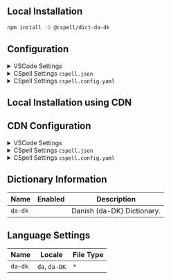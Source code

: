 ## Local Installation

```sh
npm install -D @cspell/dict-da-dk
```

## Configuration

<details>
<summary>VSCode Settings</summary>

Add the following to your VSCode settings:

**`.vscode/settings.json`**

```jsonc
{
  "cSpell.import": ["@cspell/dict-da-dk/cspell-ext.json"],
  "cSpell.language": "da, da-DK",
}
```

</details>

<details>
<summary>CSpell Settings <code>cspell.json</code></summary>

**`cspell.json`**

```jsonc
{
  "import": ["@cspell/dict-da-dk/cspell-ext.json"],
  "language": "da, da-DK",
}
```

</details>

<details>
<summary>CSpell Settings <code>cspell.config.yaml</code></summary>

**`cspell.config.yaml`**

```yaml
import:
  - '@cspell/dict-da-dk/cspell-ext.json'
language: da, da-DK
```

</details>

## Local Installation using CDN

## CDN Configuration

<details>
<summary>VSCode Settings</summary>

Add the following to your VSCode settings:

**`.vscode/settings.json`**

```jsonc
{
  "cSpell.import": ["https://cdn.jsdelivr.net/npm/@cspell/dict-da-dk/cspell-ext.json"],
  "cSpell.language": "da, da-DK",
}
```

</details>

<details>
<summary>CSpell Settings <code>cspell.json</code></summary>

**`cspell.json`**

```jsonc
{
  "import": ["https://cdn.jsdelivr.net/npm/@cspell/dict-da-dk/cspell-ext.json"],
  "language": "da, da-DK",
}
```

</details>

<details>
<summary>CSpell Settings <code>cspell.config.yaml</code></summary>

**`cspell.config.yaml`**

```yaml
import:
  - https://cdn.jsdelivr.net/npm/@cspell/dict-da-dk/cspell-ext.json
language: da, da-DK
```

</details>

## Dictionary Information

| Name    | Enabled | Description                |
| ------- | ------- | -------------------------- |
| `da-dk` |         | Danish (da-DK) Dictionary. |

## Language Settings

| Name    | Locale        | File Type |
| ------- | ------------- | --------- |
| `da-dk` | `da`, `da-DK` | `*`       |
